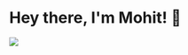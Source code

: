 # Hey there, I'm Mohit! 👋

<img src="https://github-readme-streak-stats.herokuapp.com/?user=mohit-rathee&theme=github-dark">
